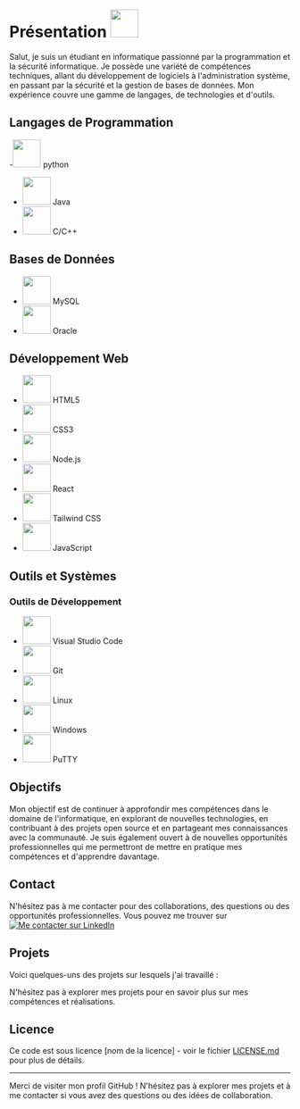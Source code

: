 # Présentation <img src="https://cdn-icons-png.flaticon.com/128/158/158420.png" width="50" />

  

Salut, je suis un étudiant en informatique passionné par la programmation et la sécurité informatique. Je possède une variété de compétences techniques, allant du développement de logiciels à l'administration système, en passant par la sécurité et la gestion de bases de données. Mon expérience couvre une gamme de langages, de technologies et d'outils.

  
## Langages de Programmation 
-<img src="https://cdn.jsdelivr.net/gh/devicons/devicon/icons/python/python-original.svg" width="50"/> python
- <img src="https://cdn.jsdelivr.net/gh/devicons/devicon/icons/java/java-original.svg" width="50" /> Java
- <img src="https://cdn.jsdelivr.net/gh/devicons/devicon/icons/cplusplus/cplusplus-original.svg" width="50" /> C/C++

## Bases de Données

- <img src="https://cdn.jsdelivr.net/gh/devicons/devicon/icons/mysql/mysql-original.svg" width="50" /> MySQL
- <img src="https://cdn.jsdelivr.net/gh/devicons/devicon/icons/oracle/oracle-original.svg" width="50" /> Oracle



## Développement Web

- <img src="https://cdn.jsdelivr.net/gh/devicons/devicon/icons/html5/html5-original.svg" width="50" /> HTML5
- <img src="https://cdn.jsdelivr.net/gh/devicons/devicon/icons/css3/css3-original.svg" width="50" /> CSS3
- <img src="https://cdn.jsdelivr.net/gh/devicons/devicon/icons/nodejs/nodejs-original.svg" width="50" /> Node.js
- <img src="https://cdn.jsdelivr.net/gh/devicons/devicon/icons/react/react-original-wordmark.svg" width="50" /> React
- <img src="https://cdn.jsdelivr.net/gh/devicons/devicon/icons/tailwindcss/tailwindcss-plain.svg" width="50" /> Tailwind CSS
- <img src="https://cdn.jsdelivr.net/gh/devicons/devicon/icons/javascript/javascript-original.svg" width="50" /> JavaScript

## Outils et Systèmes

### Outils de Développement

- <img src="https://cdn.jsdelivr.net/gh/devicons/devicon/icons/vscode/vscode-original.svg" width="50" /> Visual Studio Code
- <img src="https://cdn.jsdelivr.net/gh/devicons/devicon/icons/git/git-original.svg" width="50" /> Git
- <img src="https://cdn.jsdelivr.net/gh/devicons/devicon/icons/linux/linux-original.svg" width="50" /> Linux
- <img src="https://cdn.jsdelivr.net/gh/devicons/devicon/icons/windows8/windows8-original.svg" width="50" /> Windows
- <img src="https://cdn.jsdelivr.net/gh/devicons/devicon/icons/putty/putty-original.svg" width="50" /> PuTTY

          



## Objectifs

  

Mon objectif est de continuer à approfondir mes compétences dans le domaine de l'informatique, en explorant de nouvelles technologies, en contribuant à des projets open source et en partageant mes connaissances avec la communauté. Je suis également ouvert à de nouvelles opportunités professionnelles qui me permettront de mettre en pratique mes compétences et d'apprendre davantage.

  

## Contact

 
N'hésitez pas à me contacter pour des collaborations, des questions ou des opportunités professionnelles. Vous pouvez me trouver sur [![Me contacter sur LinkedIn]()](https://www.linkedin.com/in/sanctifier-yaw-mensah-63558b242/)
  
  

## Projets

  

Voici quelques-uns des projets sur lesquels j'ai travaillé :

 

N'hésitez pas à explorer mes projets pour en savoir plus sur mes compétences et réalisations.

  

## Licence

  

Ce code est sous licence [nom de la licence] - voir le fichier [LICENSE.md](lien-vers-votre-fichier-de-licence.md) pour plus de détails.

  

---

  

Merci de visiter mon profil GitHub ! N'hésitez pas à explorer mes projets et à me contacter si vous avez des questions ou des idées de collaboration.
